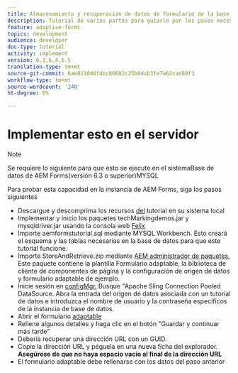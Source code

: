 ```yaml
---
title: Almacenamiento y recuperación de datos de formulario de la base de datos MySQL
description: Tutorial de varias partes para guiarle por los pasos necesarios para almacenar y recuperar datos de formulario
feature: adaptive-forms
topics: development
audience: developer
doc-type: tutorial
activity: implement
version: 6.3,6.4,6.5
translation-type: tm+mt
source-git-commit: 6ae8110d4f4bc80682c35b0dab3fe7a62cad88f3
workflow-type: tm+mt
source-wordcount: '248'
ht-degree: 0%

---
```



# Implementar esto en el servidor

>[!NOTE]
Se requiere lo siguiente para que esto se ejecute en el sistemaBase de datos de AEM Forms(versión 6.3 o superior)MYSQL

Para probar esta capacidad en la instancia de AEM Forms, siga los pasos siguientes

* Descargue y descomprima los recursos [del](assets/store-retrieve-form-data.zip) tutorial en su sistema local
* Implementar y inicio los paquetes techMarkingdemos.jar y mysqldriver.jar usando la consola web [Felix](http://localhost:4502/system/console/configMgr)
* Importe aemformstutorial.sql mediante MYSQL Workbench. Esto creará el esquema y las tablas necesarias en la base de datos para que este tutorial funcione.
* Importe StoreAndRetrieve.zip mediante [AEM administrador de paquetes.](http://localhost:4502/crx/packmgr/index.jsp) Este paquete contiene la plantilla Formulario adaptable, la biblioteca de cliente de componentes de página y la configuración de origen de datos y formulario adaptable de ejemplo.
* Inicie sesión en [configMgr.](http://localhost:4502/system/console/configMgr) Busque &quot;Apache Sling Connection Pooled DataSource. Abra la entrada del origen de datos asociada con un tutorial de datos e introduzca el nombre de usuario y la contraseña específicos de la instancia de base de datos.
* Abrir el formulario [adaptable](http://localhost:4502/content/dam/formsanddocuments/demostoreandretrieveformdata/jcr:content?wcmmode=disabled)
* Rellene algunos detalles y haga clic en el botón &quot;Guardar y continuar más tarde&quot;
* Debería recuperar una dirección URL con un GUID.
* Copie la dirección URL y péguela en una nueva ficha del explorador. **Asegúrese de que no haya espacio vacío al final de la dirección URL**
* El formulario adaptable debe rellenarse con los datos del paso anterior
